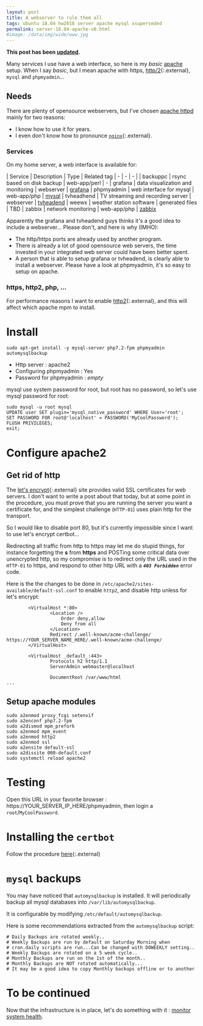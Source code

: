 ```yaml
---
layout: post
title: A webserver to rule them all
tags: ubuntu 18.04 hw2018 server apache mysql xsuperseded
permalink: server-18.04-apache-v0.html
#image: /data/img/wide/www.jpg
---
```


**This post has been [updated](/server-18.04-apache.html).**

Many services I use have a web interface, so here is my *basic* [apache](/tag/apache.html)
setup. When I say *basic*, but I mean apache with https, [http/2](https://en.wikipedia.org/wiki/HTTP/2){:.external}, `mysql` and `phpmyadmin`...

## Needs

There are plenty of opensource webservers, but I've chosen [apache httpd](/tag/apache.html)
mainly for two reasons:
 * I know how to use it for years.
 * I even don't know how to pronounce [`nginx`](https://nginx.org/){:.external}.

### Services
On my home server, a web interface is available for:

| Service       | Description                         | Type            | Related tag
| -             | -                                   | -               |
| backuppc      | rsync based on disk backup          | web-app/perl    | -
| grafana       | data visualization and monitoring   | webserver       | [grafana](/tag/grafana.html)
| phpmyadmin    | web interface for mysql             | web-app/php     | [mysql](/tag/mysql.html)
| tvheadhend    | TV streaming and recording server   | webserver       | [tvheadend](/tag/tvheadend.html)
| weewx         | weather station software            | generated files | TBD
| zabbix        | network monitoring                  | web-app/php     | [zabbix](/tag/zabbix.html)

Apparently the grafana and tvheadend guys thinks it's a good idea to include a
webserver... Please don't, and here is why (IMHO):
 * The http/https ports are already used by another program.
 * There is already a lot of good opensource web servers, the time invested in
  your integrated web server could have been better spent.
 * A person that is able to setup grafana or tvheadend, is clearly able to install
 a webserver. Please have a look at phpmyadmin, it's so easy to setup on apache.

### https, http2, php, ...
For performance reasons I want to enable [http2](https://en.wikipedia.org/wiki/HTTP/2){:.external},
and this will affect which apache mpm to install.

# Install

```
sudo apt-get install -y mysql-server php7.2-fpm phpmyadmin automysqlbackup 
```
 - Http server : apache2
 - Configuring phpmyadmin : Yes
 - Password for phpmyadmin : *empty*

mysql use system password for root, but root has no password, so let's use mysql
password for root:
```
sudo mysql -u root mysql
UPDATE user SET plugin='mysql_native_password' WHERE User='root';
SET PASSWORD FOR root@'localhost' = PASSWORD('MyCoolPassword');
FLUSH PRIVILEGES;
exit;
```

# Configure apache2

## Get rid of http

The [let's encrypt](https://letsencrypt.org/){:.external} site provides valid
SSL certificates for web servers. I don't want to write a post about that today,
but at some point in the procedure, you must prove that you are running the
server you want a certificate for, and the simplest challenge (`HTTP-01`) uses
plain http for the transport.

So I would like to disable port 80, but it's currently impossible since I want
to use let's encrypt certbot...

Redirecting all traffic from http to https may let me do stupid things, for
instance forgetting the **s** from **https** and POSTing some critical data over
unencrypted http, so my compromise is to redirect only the URL used in the
`HTTP-01` to https, and respond to other http URL with a ***`403 Forbidden`***
error code.

Here is the the changes to be done in `/etc/apache2/sites-available/default-ssl.conf` to enable
`http2`, and disable http unless for let's encrypt:

```
		<VirtualHost *:80>
                <Location />
                    Order deny,allow
                    Deny from all
                </Location>
                Redirect /.well-known/acme-challenge/ https://YOUR_SERVER_NAME_HERE/.well-known/acme-challenge/
        </VirtualHost>

        <VirtualHost _default_:443>
                Protocols h2 http/1.1
                ServerAdmin webmaster@localhost

                DocumentRoot /var/www/html
...
```

## Setup apache modules
```
sudo a2enmod proxy_fcgi setenvif
sudo a2enconf php7.2-fpm
sudo a2dismod mpm_prefork 
sudo a2enmod mpm_event 
sudo a2enmod http2
sudo a2enmod ssl
sudo a2ensite default-ssl
sudo a2dissite 000-default.conf 
sudo systemctl reload apache2
```

# Testing
Open this URL in your favorite browser : https://YOUR_SERVER_IP_HERE/phpmyadmin,
then login a `root`/`MyCoolPassword`.

# Installing the `certbot`

Follow the procedure [here](https://certbot.eff.org/lets-encrypt/ubuntuartful-apache){:.external}

# `mysql` backups
You may have noticed that `automysqlbackup` is installed. It will periodically
backup all mysql databases into `/var/lib/automysqlbackup`.

It is configurable by modifying `/etc/default/automysqlbackup`.

Here is some recommendations extracted from the `automysqlbackup` script:

```
# Daily Backups are rotated weekly..
# Weekly Backups are run by default on Saturday Morning when
# cron.daily scripts are run...Can be changed with DOWEEKLY setting..
# Weekly Backups are rotated on a 5 week cycle..
# Monthly Backups are run on the 1st of the month..
# Monthly Backups are NOT rotated automatically...
# It may be a good idea to copy Monthly backups offline or to another
```

# To be continued
Now that the infrastructure is in place, let's do something with it : [monitor system health](server-18.04-zabbix-grafana.html).